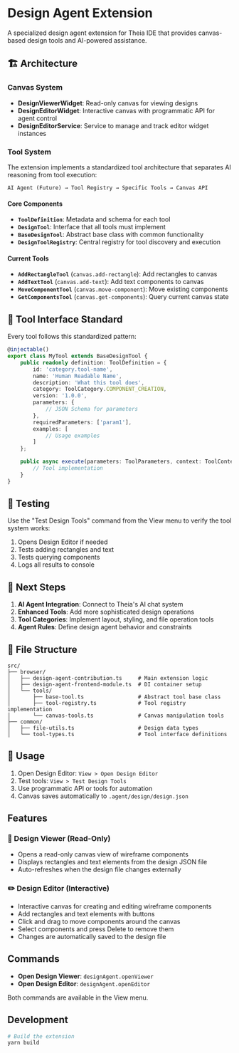 # Design Agent Extension

A specialized design agent extension for Theia IDE that provides canvas-based design tools and AI-powered assistance.

## 🏗️ Architecture

### Canvas System
- **DesignViewerWidget**: Read-only canvas for viewing designs
- **DesignEditorWidget**: Interactive canvas with programmatic API for agent control
- **DesignEditorService**: Service to manage and track editor widget instances

### Tool System
The extension implements a standardized tool architecture that separates AI reasoning from tool execution:

```
AI Agent (Future) → Tool Registry → Specific Tools → Canvas API
```

#### Core Components
- **`ToolDefinition`**: Metadata and schema for each tool
- **`DesignTool`**: Interface that all tools must implement
- **`BaseDesignTool`**: Abstract base class with common functionality
- **`DesignToolRegistry`**: Central registry for tool discovery and execution

#### Current Tools
- **`AddRectangleTool`** (`canvas.add-rectangle`): Add rectangles to canvas
- **`AddTextTool`** (`canvas.add-text`): Add text components to canvas  
- **`MoveComponentTool`** (`canvas.move-component`): Move existing components
- **`GetComponentsTool`** (`canvas.get-components`): Query current canvas state

## 🔧 Tool Interface Standard

Every tool follows this standardized pattern:

```typescript
@injectable()
export class MyTool extends BaseDesignTool {
    public readonly definition: ToolDefinition = {
        id: 'category.tool-name',
        name: 'Human Readable Name',
        description: 'What this tool does',
        category: ToolCategory.COMPONENT_CREATION,
        version: '1.0.0',
        parameters: {
            // JSON Schema for parameters
        },
        requiredParameters: ['param1'],
        examples: [
            // Usage examples
        ]
    };

    public async execute(parameters: ToolParameters, context: ToolContext): Promise<ToolResult> {
        // Tool implementation
    }
}
```

## 🧪 Testing

Use the "Test Design Tools" command from the View menu to verify the tool system works:
1. Opens Design Editor if needed
2. Tests adding rectangles and text
3. Tests querying components
4. Logs all results to console

## 🎯 Next Steps

1. **AI Agent Integration**: Connect to Theia's AI chat system
2. **Enhanced Tools**: Add more sophisticated design operations
3. **Tool Categories**: Implement layout, styling, and file operation tools
4. **Agent Rules**: Define design agent behavior and constraints

## 📁 File Structure

```
src/
├── browser/
│   ├── design-agent-contribution.ts     # Main extension logic
│   ├── design-agent-frontend-module.ts  # DI container setup
│   └── tools/
│       ├── base-tool.ts                 # Abstract tool base class
│       ├── tool-registry.ts             # Tool registry implementation
│       └── canvas-tools.ts              # Canvas manipulation tools
├── common/
│   ├── file-utils.ts                    # Design data types
│   └── tool-types.ts                    # Tool interface definitions
```

## 🚀 Usage

1. Open Design Editor: `View > Open Design Editor`
2. Test tools: `View > Test Design Tools`
3. Use programmatic API or tools for automation
4. Canvas saves automatically to `.agent/design/design.json`

## Features

### 🎨 Design Viewer (Read-Only)
- Opens a read-only canvas view of wireframe components
- Displays rectangles and text elements from the design JSON file
- Auto-refreshes when the design file changes externally

### ✏️ Design Editor (Interactive)
- Interactive canvas for creating and editing wireframe components
- Add rectangles and text elements with buttons
- Click and drag to move components around the canvas
- Select components and press Delete to remove them
- Changes are automatically saved to the design file

## Commands

- **Open Design Viewer**: `designAgent.openViewer`
- **Open Design Editor**: `designAgent.openEditor`

Both commands are available in the View menu.

## Development

```bash
# Build the extension
yarn build
``` 